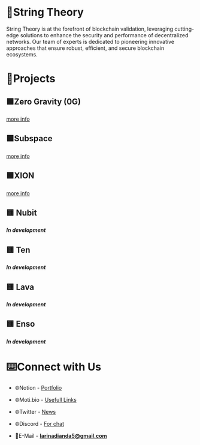 # 🌠String Theory
String Theory is at the forefront of blockchain validation, leveraging cutting-edge solutions to enhance the security and performance of decentralized networks. Our team of experts is dedicated to pioneering innovative approaches that ensure robust, efficient, and secure blockchain ecosystems.

# 📅Projects 

## 🟩Zero Gravity (0G)

[more info](https://www.notion.so/Zero-Gravity-0G-70c7108d54f84a3bb1cfb0a644428f72?pvs=21)

## 🟩Subspace

[more info](https://www.notion.so/Subspace-ab501d365bfe4b3e9edb2953895fc402?pvs=21)

## 🟩XION

[more info](https://www.notion.so/XION-9a0910cecaf94c36b6a3c4d51306e1cf?pvs=21)

## 🟨 Nubit

***In development***

## 🟨 Ten

***In development***

## 🟨 Lava

***In development***

## 🟨 Enso

***In development***

# ⌨️Connect with Us

- 🌐Notion - [Portfolio](https://antique-milk-cbe.notion.site/String-Theory-5337a65cfa6d450b9849c6ae5e7a07c5)

- 🌐Moti.bio - [Usefull Links](www.moti.bio/StringTheoryVal)

- 🌐Twitter - [News](www.twitter.com/StringTheoryVal)

- 🌐Discord - [For chat](https://discord.com/users/1018239154972274849)

- 📨E-Mail - **larinadianda5@gmail.com**
